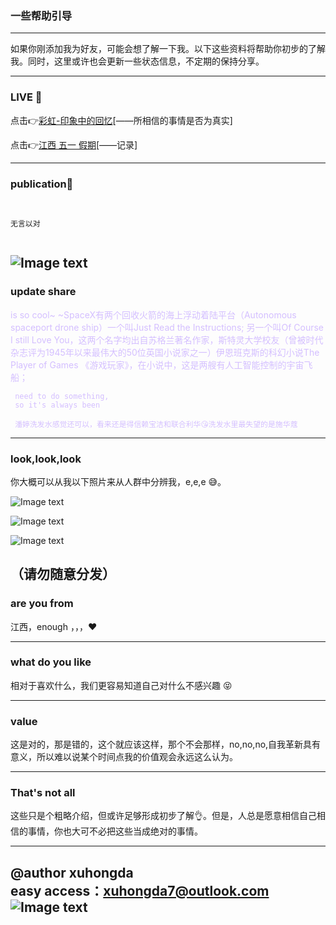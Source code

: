 ### 一些帮助引导

---

 如果你刚添加我为好友，可能会想了解一下我。以下这些资料将帮助你初步的了解我。同时，这里或许也会更新一些状态信息，不定期的保持分享。

---


### **LIVE 📡**

点击👉[彩虹-印象中的回忆](https://www.bilibili.com/video/BV1tE41157rC/)[——所相信的事情是否为真实]

点击👉[江西 五一 假期](https://www.bilibili.com/video/BV1kk4y16796/)[——记录]


---

### **publication📣**

```


无言以对


```
![Image text](https://pic.rmb.bdstatic.com/bjh/b6e223f450e122223bbc8e4a939fb28a.png)
---

### **update share**

<html>

<span style="color: #d4bfff">

is so cool~
~SpaceX有两个回收火箭的海上浮动着陆平台（Autonomous spaceport drone ship）一个叫Just Read the Instructions; 另一个叫Of Course I still Love You，这两个名字均出自苏格兰著名作家，斯特灵大学校友（曾被时代杂志评为1945年以来最伟大的50位英国小说家之一）伊恩班克斯的科幻小说The Player of Games 《游戏玩家》，在小说中，这是两艘有人工智能控制的宇宙飞船；


     need to do something,
     so it's always been
     
     潘婷洗发水感觉还可以，看来还是得信赖宝洁和联合利华😘洗发水里最失望的是施华蔻
</span>

</html>

---


### **look,look,look**

你大概可以从我以下照片来从人群中分辨我，e,e,e 😅。

![Image text](https://pic.rmb.bdstatic.com/bjh/0a8626210d2baf940496ec13e919154f.jpeg@s_0,w_1242)

![Image text](https://pic.rmb.bdstatic.com/bjh/dfc3b26696f5f7e4e13efbded2b3f34b.jpeg@s_0,w_2000)

![Image text](https://pic.rmb.bdstatic.com/bjh/bfb30b1c69499abc9e7f7f3e2d4b50e6.jpeg)


**（请勿随意分发）**
---

### **are you from** 

江西，enough ，，，❤

---
   
### what do you like 

  相对于喜欢什么，我们更容易知道自己对什么不感兴趣 😝 
  

---

### **value**

  这是对的，那是错的，这个就应该这样，那个不会那样，no,no,no,自我革新具有意义，所以难以说某个时间点我的价值观会永远这么认为。
  

---  

### **That's not all**

   这些只是个粗略介绍，但或许足够形成初步了解👌。但是，人总是愿意相信自己相信的事情，你也大可不必把这些当成绝对的事情。


---

@author xuhongda   
easy access：xuhongda7@outlook.com  
![Image text](https://pic.rmb.bdstatic.com/bjh/fa1a2f0ae236f2b90e1a8b4812507788.png)
---
